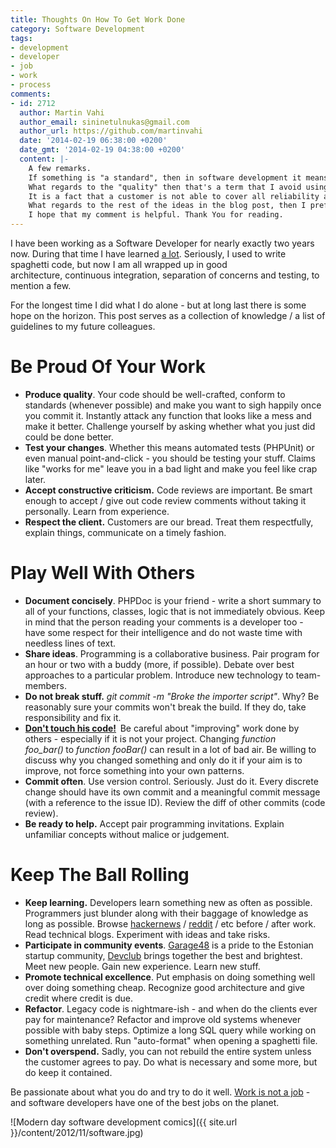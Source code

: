 ```yaml
---
title: Thoughts On How To Get Work Done
category: Software Development
tags:
- development
- developer
- job
- work
- process
comments:
- id: 2712
  author: Martin Vahi
  author_email: sininetulnukas@gmail.com
  author_url: https://github.com/martinvahi
  date: '2014-02-19 06:38:00 +0200'
  date_gmt: '2014-02-19 04:38:00 +0200'
  content: |-
    A few remarks.
    If something is "a standard", then in software development it means that it's already technologically outdated. Ideas that have proven themselves, are helpful, but "standards", no way. As the saying goes: the good thing about "standards" is that there are so many to choose from.
    What regards to the "quality" then that's a term that I avoid using, because my understanding of "quality" often amounts to "reliability", whilst other peoples' understanding of "quality" amounts first and foremost to functionality and visual aspects. For example, according to my understanding IT-security related topics are only about reliability, the ability to withstand attackers. Computational complexity (memory usage patterns, etc.) are nothing but reliability in terms of being able to withstand greater data sets, etc.
    It is a fact that a customer is not able to cover all reliability aspects within its acceptance tests. Hence the ability of IT-companies to sell crap. After all, lack of reliability is something that appears after the system has been in use for years. The morale: only buy from providers that feel an urge to stay in business in the long run. Software companies that are owned by business people rather than IT-people differ from the ones that are owned by IT-people by a fact that business people can just move from IT-business to food industry or car industry or oil industry without suffering from the bad reputation that they earned by supplying unreliable software. Big Business can get away with far greater scams than freelancers, because freelancers must protect their reputation, but Big Business just dismisses a few managers, may be even the CEO, releases some professionally assembled Press Release and continues with an upgraded version of the same-old-same-old. An example: the British Petroleum and its Deepwater Horizon catastrophe. (I find it hard to believe that the managers of the British Petroleum suddenly started to take environmental safety seriously.)
    What regards to the rest of the ideas in the blog post, then I prefer to avoid making my current comment lengthier than it already is. If I were to summarize my comments about the rest of the ideas, then the key phrases would be: different people need to have the freedom to experiment with different approaches to stay motivated and to thrive, evolve; new "best practices" are created by the "sinners" of "old best practices"; expressions like "good" and "bad" reflect nothing but subjective preference, e.g. there is no "most optimal solution", only parameters that can differ from solution to solution, etc.
    I hope that my comment is helpful. Thank You for reading.
---
```

I have been working as a Software Developer for nearly exactly two years now. During that time I have learned <span style="text-decoration: underline;">a lot</span>. Seriously, I used to write spaghetti code, but now I am all wrapped up in good architecture, continuous integration, separation of concerns and testing, to mention a few.

For the longest time I did what I do alone - but at long last there is some hope on the horizon. This post serves as a collection of knowledge / a list of guidelines to my future colleagues.

<h1>Be Proud Of Your Work</h1>

<ul>
<li><strong>Produce quality</strong>. Your code should be well-crafted, conform to standards (whenever possible) and make you want to sigh happily once you commit it. Instantly attack any function that looks like a mess and make it better. Challenge yourself by asking whether what you just did could be done better.</li>
<li><strong>Test your changes</strong>. Whether this means automated tests (PHPUnit) or even manual point-and-click - you should be testing your stuff. Claims like "works for me" leave you in a bad light and make you feel like crap later.</li>
<li><strong>Accept constructive criticism.</strong> Code reviews are important. Be smart enough to accept / give out code review comments without taking it personally. Learn from experience.</li>
<li><strong>Respect the client.</strong> Customers are our bread. Treat them respectfully, explain things, communicate on a timely fashion.</li>
</ul>

<h1>Play Well With Others</h1>

<ul>
<li><strong>Document concisely</strong>. PHPDoc is your friend - write a short summary to all of your functions, classes, logic that is not immediately obvious. Keep in mind that the person reading your comments is a developer too - have some respect for their intelligence and do not waste time with needless lines of text.</li>
<li><strong>Share ideas</strong>. Programming is a collaborative business. Pair program for an hour or two with a buddy (more, if possible). Debate over best approaches to a particular problem. Introduce new technology to team-members.</li>
<li><strong>Do not break stuff.</strong> <em>git commit -m "Broke the importer script"</em>. Why? Be reasonably sure your commits won't break the build. If they do, take responsibility and fix it.</li>
<li><strong><a href="http://www.informit.com/articles/article.aspx?p=1926692">Don't touch his code!</a>  </strong>Be careful about "improving" work done by others - especially if it is not your project. Changing <em>function foo_bar()<strong> </strong></em>to<em> function fooBar()</em> can result in a lot of bad air. Be willing to discuss why you changed something and only do it if your aim is to improve, not force something into your own patterns.</li>
<li><strong>Commit often</strong>. Use version control. Seriously. Just do it. Every discrete change should have its own commit and a meaningful commit message (with a reference to the issue ID). Review the diff of other commits (code review).</li>
<li><strong>Be ready to help.</strong> Accept pair programming invitations. Explain unfamiliar concepts without malice or judgement.</li>
</ul>

<h1>Keep The Ball Rolling</h1>

<ul>
<li><strong>Keep learning.</strong> Developers learn something new as often as possible. Programmers just blunder along with their baggage of knowledge as long as possible. Browse <a href="http://news.ycombinator.com/">hackernews</a> / <a href="http://reddit.com/r/programming">reddit</a> / etc before / after work. Read technical blogs. Experiment with ideas and take risks.</li>
<li><strong>Participate in community events</strong>. <a href="{{ site.url }}/2012/garage48-2012-tallinn-impressions">Garage48</a> is a pride to the Estonian startup community, <a href="http://devclub.ee/">Devclub</a> brings together the best and brightest. Meet new people. Gain new experience. Learn new stuff.</li>
<li><strong>Promote technical excellence</strong>. Put emphasis on doing something well over doing something cheap. Recognize good architecture and give credit where credit is due.</li>
<li><strong>Refactor</strong>. Legacy code is nightmare-ish - and when do the clients ever pay for maintenance? Refactor and improve old systems whenever possible with baby steps. Optimize a long SQL query while working on something unrelated. Run "auto-format" when opening a spaghetti file.</li>
<li><strong>Don't overspend.</strong> Sadly, you can not rebuild the entire system unless the customer agrees to pay. Do what is necessary and some more, but do keep it contained.</li>
</ul>

Be passionate about what you do and try to do it well. <a href="http://workisnotajob.com/en">Work is not a job</a> - and software developers have one of the best jobs on the planet.

![Modern day software development comics]({{ site.url }}/content/2012/11/software.jpg)
